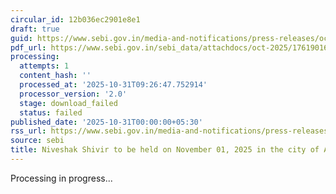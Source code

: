 ```yaml
---
circular_id: 12b036ec2901e8e1
draft: true
guid: https://www.sebi.gov.in/media-and-notifications/press-releases/oct-2025/niveshak-shivir-to-be-held-on-november-01-2025-in-the-city-of-amritsar-punjab_97576.html
pdf_url: https://www.sebi.gov.in/sebi_data/attachdocs/oct-2025/1761901641247.pdf
processing:
  attempts: 1
  content_hash: ''
  processed_at: '2025-10-31T09:26:47.752914'
  processor_version: '2.0'
  stage: download_failed
  status: failed
published_date: '2025-10-31T00:00:00+05:30'
rss_url: https://www.sebi.gov.in/media-and-notifications/press-releases/oct-2025/niveshak-shivir-to-be-held-on-november-01-2025-in-the-city-of-amritsar-punjab_97576.html
source: sebi
title: Niveshak Shivir to be held on November 01, 2025 in the city of Amritsar, Punjab
---
```


Processing in progress...